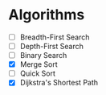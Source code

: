 ﻿# Algorithms

- [ ] Breadth-First Search
- [ ] Depth-First Search
- [ ] Binary Search
- [x] Merge Sort
- [ ] Quick Sort
- [x] Dijkstra's Shortest Path
